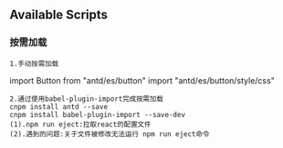## Available Scripts

### 按需加载

    1.手动按需加载

import Button from "antd/es/button"
import "antd/es/button/style/css"

    2.通过使用babel-plugin-import完成按需加载
    cnpm install antd --save
    cnpm install babel-plugin-import --save-dev
    (1).npm run eject:拉取react的配置文件
    (2).遇到的问题:关于文件被修改无法运行 npm run eject命令
